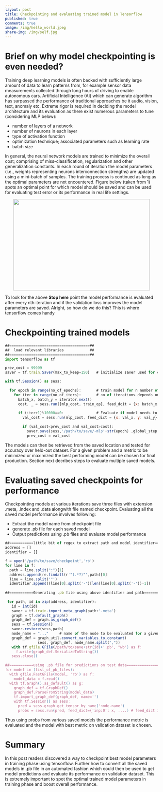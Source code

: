 ```yaml
---
layout: post
title: Checkpointing and evaluating trained model in Tensorflow 
published: true
comments: true
image: /img/hello_world.jpeg
share-img: /img/self.jpg
---
```

# Brief on why model checkpointing is even needed?

Training deep learning models is often backed with sufficiently large amount of data to learn patterns from, for example sensor data measurements collected through long hours of driving to enable autonomous cars. Artificial Intelligence (AI) which can generate algorithm has surpassed the performance of traditional approaches be it audio, vision, text, anomaly etc. Extreme rigor is required in deciding the model architecture and its evaluation as there exist numerous parameters to tune (considering MLP below):
- number of layers of a network
- number of neurons in each layer
- type of activation function
- optimization technique; associated parameters such as learning rate
- batch size

In general, the neural network models are trained to minimize the overall cost; comprising of miss-classification, regularization and other generalization constants. In each round of iteration the model parameters (i.e., weights representing neurons interconnection strengths) are updated using a mini-batch of samples. The training process is continued as long as the optimal parameters are not encountered. Figure below (taken from [1](https://www.jeremyjordan.me/deep-neural-networks-preventing-overfitting/)) spots an optimal point for which model should be saved and can be used for evaluating test error or its performance in real life settings.

<p align="center"> <img src="https://www.jeremyjordan.me/content/images/2017/07/Screen-Shot-2017-07-25-at-3.55.30-PM.png" width="450" height="300" /> </p>

To look for the above **Stop here** point the model performance is evaluated after every nth iteration and if the validation loss improves the model parameters are saved. Alright, so how do we do this?
This is where tensorflow comes handy
# Checkpointing trained models 

```javascript
##=====================================##
##  load relevant libraries            ##
##=====================================##
import tensorflow as tf

prev_cost = 99999
saver = tf.train.Saver(max_to_keep=150)   # initialize saver used for checkpointing trained model parameters

with tf.Session() as sess:
  
  for epoch in range(no_of_epochs):       # train model for n number of epochs
    for iter in range(no_of_iters):       # no of iterations depends on the mini batch and overall data size
      batch_x, batch_y = iterator.next()
      cost, _ = sess.run([mlp_cost, train_op], feed_dcit = {x: batch_x, y: batch_y})
      
      if (iter+1)%10000==0:               # Evaluate if model needs to be saved every 10000 iterations or so
        val_cost = sess.run(mlp_cost, feed_dict = {x: val_x, y: val_y})
        
        if (val_cost<prev_cost and val_cost>cost):
          saver.save(sess,'/path/to/save/-mlp'+str(epoch) ,global_step = iter)  # save model under defined condition
          prev_cost = val_cost
```
The models can then be retrieved from the saved location and tested for accuracy over held-out dataset. For a given problem and a metric to be minimized or maximized the best performing model can be chosen for final production. Section next decribes steps to evaluate multiple saved models.

# Evaluating saved checkpoints for performance
Checkpointing models at various iterations save three files with extension .meta, .index and .data alongwith file named checkpoint. Evaluating all the saved model performance involves following:
- Extract the model name from checkpoint file
- generate .pb file for each saved model
- Output predictions using .pb files and evaluate model performance

```javascript
##===========little bit of regex to extract path and model identifier==============##
address = []
identifier = []

f = open('/path/to/save/checkpoint','rb')
for line in f:
  path = line.split(":")[1]
  address.append(re.findall(r'"(.*?)"',path)[0]
  line = line.split('"')
  identifier.append((line[0].split('-')[len(line[0].split('-'))-1])
  
##===========Generating .pb file using above identifier and path==================##
  
 for path, id in zip(address, identifier):
   id = int(id)
   saver = tf.train.import_meta_graph(path+'.meta')
   graph = tf.default_graph()
   graph_def = graph.as_graph_def()
   sess = tf.Session()
   saver.restore(sess,path)
   node_name = "..."     # name of the node to be evaluated for a given input
   graph_def = graph_util.convert_variables_to_constant(
               sess, graph_def, node_name.split(","))
   with tf.gfile.GFile(/path/to/save+str(id)+'.pb', "wb") as f:
     f.write(graph_def.SerializeToString())
   sess.close()
   
##===========using .pb file for predictions on test data==========================##
for model in (list_of_pb_files):
  with gfile.FastGFile(model, 'rb') as f:
    model_data = f.read()
  with tf.Graph().as_default() as g:
    graph_def = tf.GraphDef()
    graph_def.ParseFromString(model_data)
    tf.import_graph_def(graph_def, name='')
    with tf.Session() as sess:
      pred = sess.graph.get_tensor_by_name('node.name')
      probs = sess.run(pred, feed_dict={'inp:0': x, ....) # feed_dict is given all the input needed to evaluate 'node.name'
```

Thus using probs from various saved models the performance metric is evaluated and the model with best metric on validation dataset is chosen.

# Summary
In this post readers discovered a way to checkpoint best model parameters in training phase using tensorflow. Further how to convert all the saved models in .pb file in an automated fashion which could then be used to get model predictions and evaluate its performance on validation dataset. This is extremely important to spot the optimal trained model parameters in training phase and boost overall performance.


